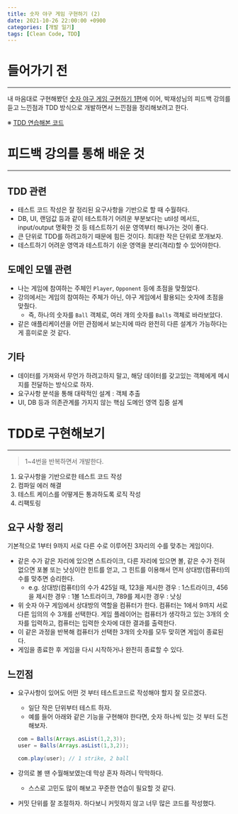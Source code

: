 ```yaml
---
title: 숫자 야구 게임 구현하기 (2)
date: 2021-10-26 22:00:00 +0900
categories: [개발 일기]
tags: [Clean Code, TDD]
---
```


# 들어가기 전
---
내 마음대로 구현해봤던 [숫자 야구 게임 구현하기 1편](https://zz9z9.github.io/posts/number-baseball-part1/)에 이어, 박재성님의 피드백 강의를 듣고 느낀점과 TDD 방식으로 개발하면서 느낀점을 정리해보려고 한다.

※ [TDD 연습해본 코드](https://github.com/zz9z9/java-baseball-playground/tree/tdd-prac)

# 피드백 강의를 통해 배운 것
---

## TDD 관련
- 테스트 코드 작성은 잘 정리된 요구사항을 기반으로 할 때 수월하다.
- DB, UI, 랜덤값 등과 같이 테스트하기 어려운 부분보다는 util성 메서드, input/output 명확한 것 등 테스트하기 쉬운 영역부터 해나가는 것이 좋다.
- 큰 단위로 TDD를 하려고하기 때문에 힘든 것이다. 최대한 작은 단위로 쪼개보자.
- 테스트하기 어려운 영역과 테스트하기 쉬운 영역을 분리(격리)할 수 있어야한다.

## 도메인 모델 관련
- 나는 게임에 참여하는 주체인 `Player`, `Opponent` 등에 초점을 맞췄었다.
- 강의에서는 게임의 참여하는 주체가 아닌, 야구 게임에서 활용되는 숫자에 초점을 맞췄다.
  - 즉, 하나의 숫자를 `Ball` 객체로, 여러 개의 숫자를 `Balls` 객체로 바라보았다.
- 같은 애플리케이션을 어떤 관점에서 보는지에 따라 완전히 다른 설계가 가능하다는게 흥미로운 것 같다.

## 기타
- 데이터를 가져와서 무언가 하려고하지 말고, 해당 데이터를 갖고있는 객체에게 메시지를 전달하는 방식으로 하자.
- 요구사항 분석을 통해 대략적인 설계 : 객체 추출
- UI, DB 등과 의존관계를 가지지 않는 핵심 도메인 영역 집중 설계


# TDD로 구현해보기
---
> 1~4번을 반복하면서 개발한다.

1. 요구사항을 기반으로한 테스트 코드 작성
2. 컴파일 에러 해결
3. 테스트 케이스를 어떻게든 통과하도록 로직 작성
4. 리팩토링

## 요구 사항 정리
기본적으로 1부터 9까지 서로 다른 수로 이루어진 3자리의 수를 맞추는 게임이다.

- 같은 수가 같은 자리에 있으면 스트라이크, 다른 자리에 있으면 볼, 같은 수가 전혀 없으면 포볼 또는 낫싱이란 힌트를 얻고, 그 힌트를 이용해서 먼저 상대방(컴퓨터)의 수를 맞추면 승리한다.
  - e.g. 상대방(컴퓨터)의 수가 425일 때, 123을 제시한 경우 : 1스트라이크, 456을 제시한 경우 : 1볼 1스트라이크, 789를 제시한 경우 : 낫싱
- 위 숫자 야구 게임에서 상대방의 역할을 컴퓨터가 한다. 컴퓨터는 1에서 9까지 서로 다른 임의의 수 3개를 선택한다. 게임 플레이어는 컴퓨터가 생각하고 있는 3개의 숫자를 입력하고, 컴퓨터는 입력한 숫자에 대한 결과를 출력한다.
- 이 같은 과정을 반복해 컴퓨터가 선택한 3개의 숫자를 모두 맞히면 게임이 종료된다.
- 게임을 종료한 후 게임을 다시 시작하거나 완전히 종료할 수 있다.


## 느낀점
- 요구사항이 있어도 어떤 것 부터 테스트코드로 작성해야 할지 잘 모르겠다.
  - 일단 작은 단위부터 테스트 하자.
  - 예를 들어 아래와 같은 기능을 구현해야 한다면, 숫자 하나씩 있는 것 부터 도전해보자.

  ```java
  com = Balls(Arrays.asList(1,2,3));
  user = Balls(Arrays.asList(1,3,2));

  com.play(user); // 1 strike, 2 ball
  ```

- 강의로 볼 땐 수월해보였는데 막상 혼자 하려니 막막하다.
  - 스스로 고민도 많이 해보고 꾸준한 연습이 필요할 것 같다.
- 커밋 단위를 잘 조절하자. 하다보니 커밋하지 않고 너무 많은 코드를 작성했다.


